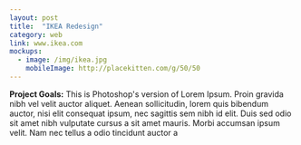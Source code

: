 ```yaml
---
layout: post
title:  "IKEA Redesign"
category: web
link: www.ikea.com
mockups:
  - image: /img/ikea.jpg
    mobileImage: http://placekitten.com/g/50/50
---
```

**Project Goals:** This is Photoshop's version  of Lorem Ipsum. Proin gravida nibh vel velit auctor aliquet. Aenean sollicitudin, lorem quis bibendum auctor, nisi elit consequat ipsum, nec sagittis sem nibh id elit. Duis sed odio sit amet nibh vulputate cursus a sit amet mauris. Morbi accumsan ipsum velit. Nam nec tellus a odio tincidunt auctor a
